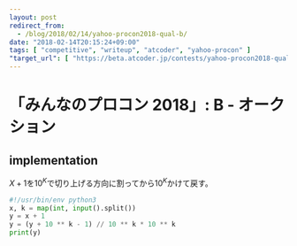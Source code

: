 ```yaml
---
layout: post
redirect_from:
  - /blog/2018/02/14/yahoo-procon2018-qual-b/
date: "2018-02-14T20:15:24+09:00"
tags: [ "competitive", "writeup", "atcoder", "yahoo-procon" ]
"target_url": [ "https://beta.atcoder.jp/contests/yahoo-procon2018-qual/tasks/yahoo_procon2018_qual_b" ]
---
```


# 「みんなのプロコン 2018」: B - オークション

## implementation

$X + 1$を$10^K$で切り上げる方向に割ってから$10^K$かけて戻す。

``` python
#!/usr/bin/env python3
x, k = map(int, input().split())
y = x + 1
y = (y + 10 ** k - 1) // 10 ** k * 10 ** k
print(y)
```
